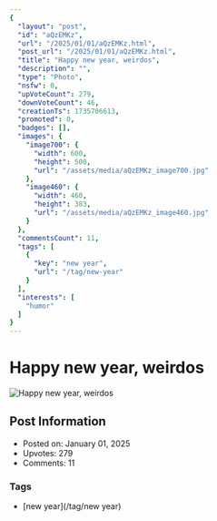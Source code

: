 ```yaml
---
{
  "layout": "post",
  "id": "aQzEMKz",
  "url": "/2025/01/01/aQzEMKz.html",
  "post_url": "/2025/01/01/aQzEMKz.html",
  "title": "Happy new year, weirdos",
  "description": "",
  "type": "Photo",
  "nsfw": 0,
  "upVoteCount": 279,
  "downVoteCount": 46,
  "creationTs": 1735706613,
  "promoted": 0,
  "badges": [],
  "images": {
    "image700": {
      "width": 600,
      "height": 500,
      "url": "/assets/media/aQzEMKz_image700.jpg"
    },
    "image460": {
      "width": 460,
      "height": 383,
      "url": "/assets/media/aQzEMKz_image460.jpg"
    }
  },
  "commentsCount": 11,
  "tags": [
    {
      "key": "new year",
      "url": "/tag/new-year"
    }
  ],
  "interests": [
    "humor"
  ]
}
---
```


# Happy new year, weirdos

![Happy new year, weirdos](/assets/media/aQzEMKz_image700.jpg)

## Post Information

- Posted on: January 01, 2025
- Upvotes: 279
- Comments: 11

### Tags

- [new year](/tag/new year)

